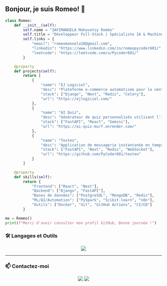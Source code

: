 ## Bonjour, je suis Romeo! 👋
```python
class Romeo:
    def __init__(self):
        self.name = "ZAFIMANOELA Mahavotsy Roméo"
        self.title = "Développeur Full-Stack | Spécialiste IA & Machine Learning"
        self.links = {
            "email": "romeomanoela18@gmail.com",
            "linkedin": "https://www.linkedin.com/in/romeopycoder601/",
            "leetcode": "https://leetcode.com/u/Pycoder601/"
        }

    @property
    def projects(self):
        return [
            {
                "name": "EJ Logiciel",
                "desc": "Plateforme e-commerce automatisée pour la vente de licences logicielles.",
                "stack": ["Django", "Next", "Redis", "Celery"],
                "url": "https://ejlogiciel.com/"
            },
            {
                "name": "AI Quiz",
                "desc": "Générateur de quiz personnalisés utilisant l'IA (Gemini) pour un apprentissage interactif.",
                "stack": ["FastAPI", "React", "Gemini"],
                "url": "https://ai-quiz-murf.onrender.com/"
            },
            {
                "name": "Texteo",
                "desc": "Application de messagerie instantanée en temps réel, inspirée de WhatsApp.",
                "stack": ["FastAPI", "Next", "Redis", "WebSocket"],
                "url": "https://github.com/PyCoder601/texteo"
            }
        ]

    @property
    def skills(self):
        return {
            "Frontend": ["React", "Next"],
            "Backend": ["Django", "FastAPI"],
            "Bases de données": ["PostgreSQL", "MongoDB", "Redis"],
            "ML/AI/Automation": ["PySpark", "Scikit-learn", "n8n"],
            "Outils": ["Docker", "Git", "GitHub Actions", "CI/CD"]
        }

me = Romeo()
print(f"Merci d'avoir consulter mon profil GitHub, Bonne journée !")

```

### 🛠️ Langages et Outils

<p align="center">
  <a href="https://skillicons.dev">
    <img src="https://skillicons.dev/icons?i=python,typescript,java,react,nextjs,nodejs,django,fastapi,postgres,mongodb,redis,docker,nginx,git,githubactions,tensorflow,pytorch,selenium,pycharm,vscode&perline=10" />
  </a>
</p>

---

### 📫 Contactez-moi

<p align="center">
  <a href="mailto:romeomanoela18@gmail.com"><img src="https://img.shields.io/badge/Gmail-D14836?style=for-the-badge&logo=gmail&logoColor=white" /></a>
  <a href="https://www.linkedin.com/in/romeopycoder601/"><img src="https://img.shields.io/badge/LinkedIn-0077B5?style=for-the-badge&logo=linkedin&logoColor=white" /></a>
</p>
